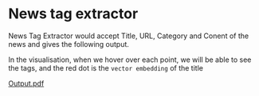 # News tag extractor

News Tag Extractor would accept Title, URL, Category and Conent of the news and gives the following output.

In the visualisation, when we hover over each point, we will be able to see the tags, and the red dot is the `vector embedding` of the title

[Output.pdf](https://github.com/user-attachments/files/16436311/Output.pdf)
